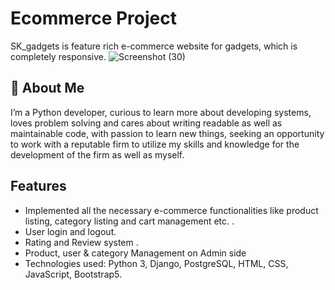 # Ecommerce Project
SK_gadgets is feature rich e-commerce website for gadgets, which is completely responsive.
![Screenshot (30)](https://user-images.githubusercontent.com/105106551/193550524-82eb8af4-37d8-4f84-9037-c77e17611013.png)

## 🚀 About Me
I’m a Python developer, curious to learn more about developing systems, loves problem solving and cares about writing readable as well as maintainable code, with passion to learn new things, seeking an opportunity to work with a reputable firm to utilize my skills and knowledge for the development of the firm as well as myself.


## Features

- Implemented all the necessary e-commerce functionalities like product listing, category listing and cart management etc. .
- User login and logout.
- Rating and Review system .
- Product, user & category Management on Admin side  
- Technologies used: Python 3, Django, PostgreSQL, HTML, CSS,   JavaScript, Bootstrap5.


